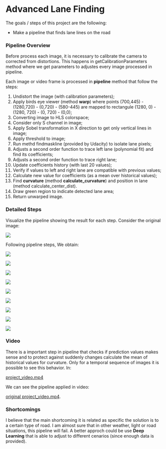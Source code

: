 # **Advanced Lane Finding**

The goals / steps of this project are the following:
* Make a pipeline that finds lane lines on the road

### Pipeline Overview

Before process each image, it is necessary to calibrate the camera to corrected from distortions. This happens in getCalibrationParameters method where we get parameters to adjustes every image processed in pipeline.

Each image or video frame is processed in **pipeline** method that follow the steps:

1. Undistort the image (with calibration parameters);
2. Apply birds eye viewer (method **warp**) where points (700,445) - (1280,720) - (0,720) - (580-445) are mapped to rectangule (1280, 0) -(1280, 720) - (0, 720) - (0,0);
3. Converting image to HLS colorspace;
4. Consider only S channel in image;
5. Apply Sobel transformation in X direction to get only vertical lines in image;
6. Apply threshold to image;
7. Run methd findmaskline (provided by Udacity) to isolate lane pixels;
8. Adjusts a second order function to trace left lane (polynomial fit) and find its coefficients;
9. Adjusts a second order function to trace right lane;
10. Update coefficients history (with last 20 values);
11. Verify if values to left and right lane are compatible with previous values;
12. Calculate new value for coefficients (as a mean over historical values);
13. Find **curvature** (method **calculate_curvature**) and position in lane (method calculate_center_dist).
14. Draw green region to indicate detected lane area;
15. Return unwarped image.

### Detailed Steps
Visualize the pipeline showing the result for each step. Consider the original image:

![](test_images/straight_lines1.jpg)

Following pipeline steps, We obtain:

![](output/straight_lines1_0.jpg)

![](output/straight_lines1_0.jpg)

![](output/straight_lines1_1.jpg)

![](output/straight_lines1_2.jpg)

![](output/straight_lines1_3.jpg)

![](output/straight_lines1_4.jpg)

![](output/straight_lines1_5.jpg)

![](output/straight_lines1_6.jpg)

![](output/straight_lines1_F.jpg)

### Video
There is a important step in pipeline that checks if prediction values makes sense and to protect against suddenly changes calculate the mean of historical values for curvature. Only for a temporal sequence of images it is possible to see this behavior. In:

[project_video.mp4](output/project_video.mp4)

We can see the pipeline applied in video:

[original project_video.mp4](project_video.mp4).

### Shortcomings
I believe that the main shortcoming it is related as specific the solution is to a certain type of road. I am almost sure that in other weather, light or road situations, this pipeline will fail. A better approch could be use **Deep Learning** that is able to adjust to different cenarios (since enough data is provided).
